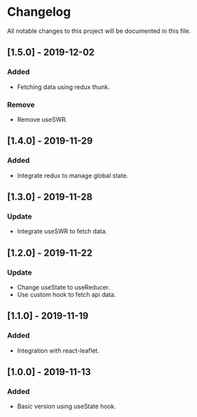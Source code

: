 # Changelog

All notable changes to this project will be documented in this file.


## [1.5.0] - 2019-12-02

### Added

- Fetching data using redux thunk.

### Remove

- Remove useSWR.

## [1.4.0] - 2019-11-29

### Added

- Integrate redux to manage global state.

## [1.3.0] - 2019-11-28

### Update

- Integrate useSWR to fetch data.

## [1.2.0] - 2019-11-22

### Update

- Change useState to useReducer.
- Use custom hook to fetch api data.


## [1.1.0] - 2019-11-19

### Added

- Integration with react-leaflet.

## [1.0.0] - 2019-11-13

### Added

- Basic version using useState hook.
